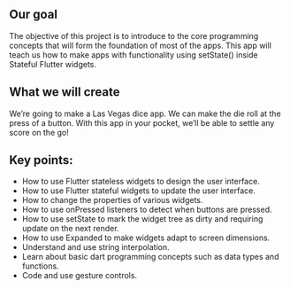 ## Our goal

The objective of this project is to introduce to the core programming concepts that will form the foundation of most of the apps. This app will teach us how to make apps with functionality using setState() inside Stateful Flutter widgets.


## What we will create

We’re going to make a Las Vegas dice app. We can make the die roll at the press of a button. With this app in your pocket, we’ll be able to settle any score on the go!

## Key points:

- How to use Flutter stateless widgets to design the user interface.
- How to use Flutter stateful widgets to update the user interface.
- How to change the properties of various widgets.
- How to use onPressed listeners to detect when buttons are pressed.
- How to use setState to mark the widget tree as dirty and requiring update on the next render.
- How to use Expanded to make widgets adapt to screen dimensions.
- Understand and use string interpolation.
- Learn about basic dart programming concepts such as data types and functions.
- Code and use gesture controls.
